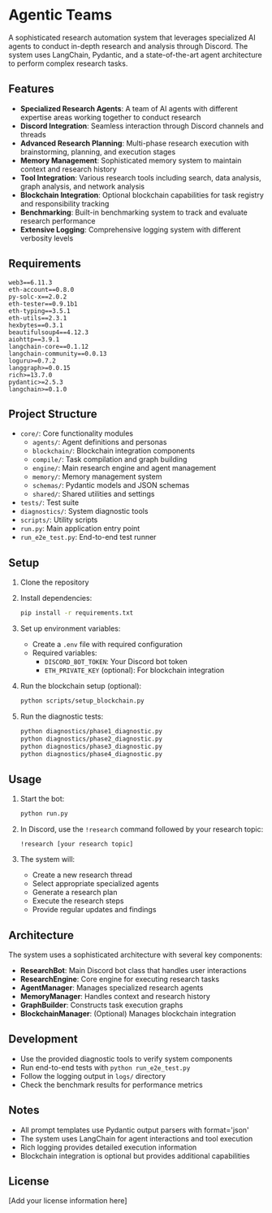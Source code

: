 # Agentic Teams

A sophisticated research automation system that leverages specialized AI agents to conduct in-depth research and analysis through Discord. The system uses LangChain, Pydantic, and a state-of-the-art agent architecture to perform complex research tasks.

## Features

- **Specialized Research Agents**: A team of AI agents with different expertise areas working together to conduct research
- **Discord Integration**: Seamless interaction through Discord channels and threads
- **Advanced Research Planning**: Multi-phase research execution with brainstorming, planning, and execution stages
- **Memory Management**: Sophisticated memory system to maintain context and research history
- **Tool Integration**: Various research tools including search, data analysis, graph analysis, and network analysis
- **Blockchain Integration**: Optional blockchain capabilities for task registry and responsibility tracking
- **Benchmarking**: Built-in benchmarking system to track and evaluate research performance
- **Extensive Logging**: Comprehensive logging system with different verbosity levels

## Requirements

```
web3==6.11.3
eth-account==0.8.0
py-solc-x==2.0.2
eth-tester==0.9.1b1
eth-typing==3.5.1
eth-utils==2.3.1
hexbytes==0.3.1
beautifulsoup4==4.12.3
aiohttp==3.9.1
langchain-core==0.1.12
langchain-community==0.0.13
loguru>=0.7.2
langgraph>=0.0.15
rich>=13.7.0
pydantic>=2.5.3
langchain>=0.1.0
```

## Project Structure

- `core/`: Core functionality modules
  - `agents/`: Agent definitions and personas
  - `blockchain/`: Blockchain integration components
  - `compile/`: Task compilation and graph building
  - `engine/`: Main research engine and agent management
  - `memory/`: Memory management system
  - `schemas/`: Pydantic models and JSON schemas
  - `shared/`: Shared utilities and settings
- `tests/`: Test suite
- `diagnostics/`: System diagnostic tools
- `scripts/`: Utility scripts
- `run.py`: Main application entry point
- `run_e2e_test.py`: End-to-end test runner

## Setup

1. Clone the repository
2. Install dependencies:
   ```bash
   pip install -r requirements.txt
   ```
3. Set up environment variables:
   - Create a `.env` file with required configuration
   - Required variables:
     - `DISCORD_BOT_TOKEN`: Your Discord bot token
     - `ETH_PRIVATE_KEY` (optional): For blockchain integration

4. Run the blockchain setup (optional):
   ```bash
   python scripts/setup_blockchain.py
   ```

5. Run the diagnostic tests:
   ```bash
   python diagnostics/phase1_diagnostic.py
   python diagnostics/phase2_diagnostic.py
   python diagnostics/phase3_diagnostic.py
   python diagnostics/phase4_diagnostic.py
   ```

## Usage

1. Start the bot:
   ```bash
   python run.py
   ```

2. In Discord, use the `!research` command followed by your research topic:
   ```
   !research [your research topic]
   ```

3. The system will:
   - Create a new research thread
   - Select appropriate specialized agents
   - Generate a research plan
   - Execute the research steps
   - Provide regular updates and findings

## Architecture

The system uses a sophisticated architecture with several key components:

- **ResearchBot**: Main Discord bot class that handles user interactions
- **ResearchEngine**: Core engine for executing research tasks
- **AgentManager**: Manages specialized research agents
- **MemoryManager**: Handles context and research history
- **GraphBuilder**: Constructs task execution graphs
- **BlockchainManager**: (Optional) Manages blockchain integration

## Development

- Use the provided diagnostic tools to verify system components
- Run end-to-end tests with `python run_e2e_test.py`
- Follow the logging output in `logs/` directory
- Check the benchmark results for performance metrics

## Notes

- All prompt templates use Pydantic output parsers with format='json'
- The system uses LangChain for agent interactions and tool execution
- Rich logging provides detailed execution information
- Blockchain integration is optional but provides additional capabilities

## License

[Add your license information here]
